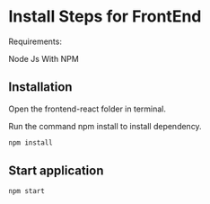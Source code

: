 # Install Steps for FrontEnd

Requirements:

Node Js With NPM

## Installation

Open the frontend-react folder in terminal.

Run the command npm install to install dependency.

```bash
npm install
```

## Start application

```react
npm start
```
